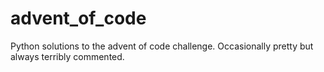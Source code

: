 # advent_of_code

Python solutions to the advent of code challenge.  Occasionally pretty but always terribly commented.